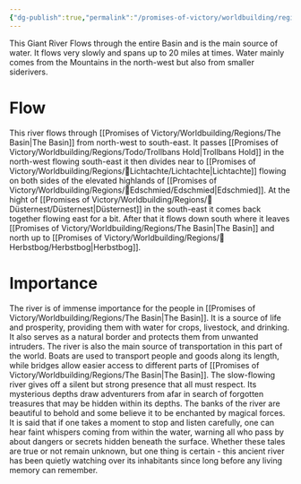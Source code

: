 ```yaml
---
{"dg-publish":true,"permalink":"/promises-of-victory/worldbuilding/regions/silent-river/","title":"Silent River","noteIcon":"Region","created":"","updated":""}
---
```



This Giant River Flows through the entire Basin and is the main source of water. It flows very slowly and spans up to 20 miles at times. Water mainly comes from the Mountains in the north-west but also from smaller siderivers.

# Flow
This river flows through [[Promises of Victory/Worldbuilding/Regions/The Basin\|The Basin]] from north-west to south-east. It passes [[Promises of Victory/Worldbuilding/Regions/Todo/Trollbans Hold\|Trollbans Hold]] in the north-west flowing south-east it then divides near to [[Promises of Victory/Worldbuilding/Regions/🏰Lichtachte/Lichtachte\|Lichtachte]] flowing on both sides of the elevated highlands of [[Promises of Victory/Worldbuilding/Regions/🏰Edschmied/Edschmied\|Edschmied]].
At the hight of [[Promises of Victory/Worldbuilding/Regions/🏰Düsternest/Düsternest\|Düsternest]] in the south-east it comes back together flowing east for a bit. After that it flows down south where it leaves [[Promises of Victory/Worldbuilding/Regions/The Basin\|The Basin]] and north up to [[Promises of Victory/Worldbuilding/Regions/🏰Herbstbog/Herbstbog\|Herbstbog]]. 

# Importance
The river is of immense importance for the people in [[Promises of Victory/Worldbuilding/Regions/The Basin\|The Basin]]. It is a source of life and prosperity, providing them with water for crops, livestock, and drinking. It also serves as a natural border and protects them from unwanted intruders. The river is also the main source of transportation in this part of the world. Boats are used to transport people and goods along its length, while bridges allow easier access to different parts of [[Promises of Victory/Worldbuilding/Regions/The Basin\|The Basin]].
The slow-flowing river gives off a silent but strong presence that all must respect. Its mysterious depths draw adventurers from afar in search of forgotten treasures that may be hidden within its depths.
The banks of the river are beautiful to behold and some believe it to be enchanted by magical forces. It is said that if one takes a moment to stop and listen carefully, one can hear faint whispers coming from within the water, warning all who pass by about dangers or secrets hidden beneath the surface. 
Whether these tales are true or not remain unknown, but one thing is certain - this ancient river has been quietly watching over its inhabitants since long before any living memory can remember. 
